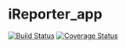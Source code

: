 # iReporter_app
[![Build Status](https://travis-ci.com/Anguandia/iReporter_app.svg?branch=develop)](https://travis-ci.com/Anguandia/iReporter_app)
[![Coverage Status](https://coveralls.io/repos/github/Anguandia/iReporter_app/badge.svg?branch=master)](https://coveralls.io/github/Anguandia/iReporter_app?branch=master)

